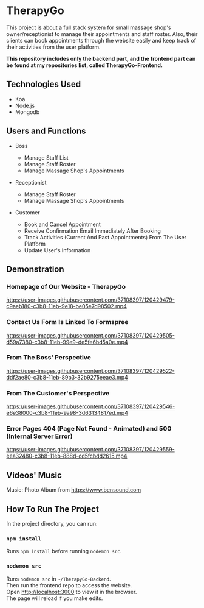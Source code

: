 # TherapyGo

This project is about a full stack system for small massage shop's owner/receptionist to manage their appointments and staff roster. Also, their clients can book appointments through the website easily and keep track of their activities from the user platform.

**This repository includes only the backend part, and the frontend part can be found at my repositories list, called TherapyGo-Frontend.**

## Technologies Used
* Koa
* Node.js
* Mongodb

## Users and Functions
* Boss
  * Manage Staff List
  * Manage Staff Roster
  * Manage Massage Shop's Appointments
  
* Receptionist
  * Manage Staff Roster
  * Manage Massage Shop's Appointments
  
* Customer
  * Book and Cancel Appointment
  * Receive Confirmation Email Immediately After Booking
  * Track Activities (Current And Past Appointments) From The User Platform
  * Update User's Information

## Demonstration 
### **Homepage of Our Website - TherapyGo**
https://user-images.githubusercontent.com/37108397/120429479-c9aeb180-c3b8-11eb-9e18-be05e7d98502.mp4

### **Contact Us Form Is Linked To Formspree**
https://user-images.githubusercontent.com/37108397/120429505-d59a7380-c3b8-11eb-99e9-de5fe6bd5a0e.mp4

### **From The Boss' Perspective**
https://user-images.githubusercontent.com/37108397/120429522-ddf2ae80-c3b8-11eb-89b3-32b9275eeae3.mp4

### **From The Customer's Perspective**
https://user-images.githubusercontent.com/37108397/120429546-e6e38000-c3b8-11eb-9a98-3d63134817ed.mp4

### **Error Pages 404 (Page Not Found - Animated) and 500 (Internal Server Error)**
https://user-images.githubusercontent.com/37108397/120429559-eea32480-c3b8-11eb-888d-cd5fcbdd2615.mp4

## Videos' Music
Music: Photo Album from https://www.bensound.com

## How To Run The Project

In the project directory, you can run:

### `npm install`

Runs `npm install` before running `nodemon src`.

### `nodemon src`

Runs `nodemon src` in `~/TherapyGo-Backend`.\
Then run the frontend repo to access the website.\
Open [http://localhost:3000](http://localhost:3000) to view it in the browser.\
The page will reload if you make edits.
